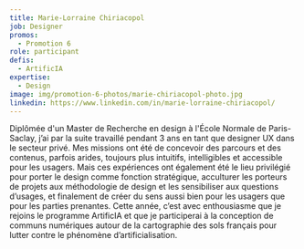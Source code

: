 ```yaml
---
title: Marie-Lorraine Chiriacopol
job: Designer
promos:
  - Promotion 6
role: participant
defis:
  - ArtificIA
expertise:
  - Design
image: img/promotion-6-photos/marie-chiriacopol-photo.jpg
linkedin: https://www.linkedin.com/in/marie-lorraine-chiriacopol/
---
```


Diplômée d'un Master de Recherche en design à l'École Normale de Paris-Saclay, j’ai par la suite travaillé pendant 3 ans en tant que designer UX dans le secteur privé. Mes missions ont été de concevoir des parcours et des contenus, parfois arides, toujours plus intuitifs, intelligibles et accessible pour les usagers. Mais ces expériences ont également été le lieu privilégié pour porter le design comme fonction stratégique, acculturer les porteurs de projets aux méthodologie de design et les sensibiliser aux questions d’usages, et finalement de créer du sens aussi bien pour les usagers que pour les parties prenantes. Cette année, c’est avec enthousiasme que je rejoins le programme ArtificIA et que je participerai à la conception de communs numériques autour de la cartographie des sols français pour lutter contre le phénomène d’artificialisation.
